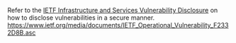 Refer to the [IETF Infrastructure and Services Vulnerability Disclosure](https://www.ietf.org/about/administration/policies-procedures/vulnerability-disclosure/) on how to disclose vulnerabilities in a secure manner.
https://www.ietf.org/media/documents/IETF_Operational_Vulnerability_F2332D8B.asc

